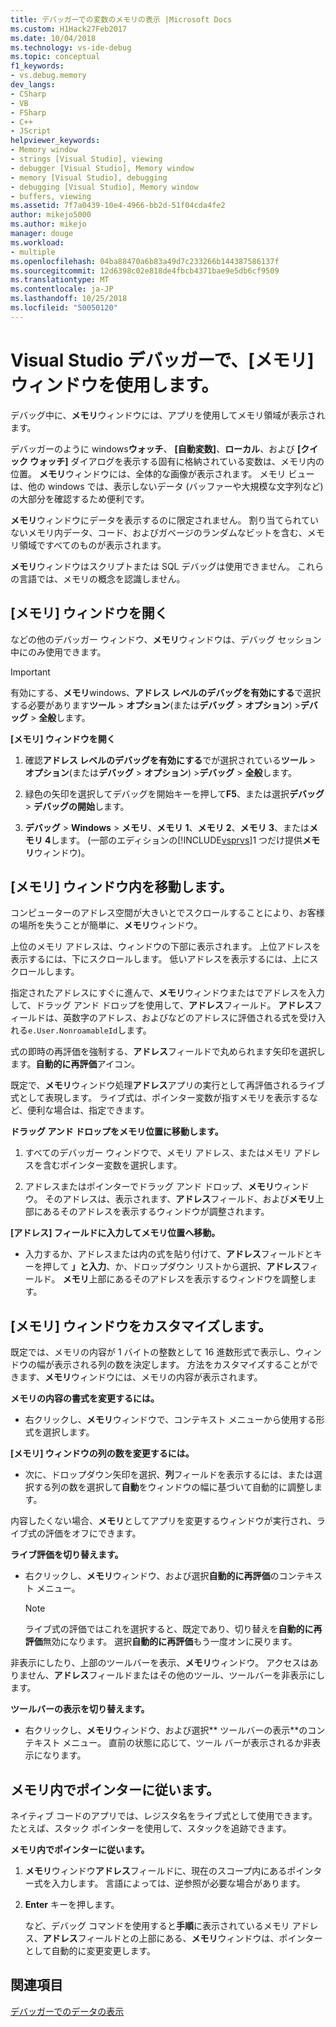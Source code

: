 ```yaml
---
title: デバッガーでの変数のメモリの表示 |Microsoft Docs
ms.custom: H1Hack27Feb2017
ms.date: 10/04/2018
ms.technology: vs-ide-debug
ms.topic: conceptual
f1_keywords:
- vs.debug.memory
dev_langs:
- CSharp
- VB
- FSharp
- C++
- JScript
helpviewer_keywords:
- Memory window
- strings [Visual Studio], viewing
- debugger [Visual Studio], Memory window
- memory [Visual Studio], debugging
- debugging [Visual Studio], Memory window
- buffers, viewing
ms.assetid: 7f7a0439-10e4-4966-bb2d-51f04cda4fe2
author: mikejo5000
ms.author: mikejo
manager: douge
ms.workload:
- multiple
ms.openlocfilehash: 04ba88470a6b83a49d7c233266b144387586137f
ms.sourcegitcommit: 12d6398c02e818de4fbcb4371bae9e5db6cf9509
ms.translationtype: MT
ms.contentlocale: ja-JP
ms.lasthandoff: 10/25/2018
ms.locfileid: "50050120"
---
```

# <a name="use-the-memory-windows-in-the-visual-studio-debugger"></a>Visual Studio デバッガーで、[メモリ] ウィンドウを使用します。

デバッグ中に、**メモリ**ウィンドウには、アプリを使用してメモリ領域が表示されます。 

デバッガーのように windows**ウォッチ**、 **[自動変数]**、**ローカル**、および **[クイック ウォッチ]** ダイアログを表示する固有に格納されている変数は、メモリ内の位置。 **メモリ**ウィンドウには、全体的な画像が表示されます。 メモリ ビューは、他の windows では、表示しないデータ (バッファーや大規模な文字列など) の大部分を確認するため便利です。 

**メモリ**ウィンドウにデータを表示するのに限定されません。 割り当てられていないメモリ内データ、コード、およびガベージのランダムなビットを含む、メモリ領域ですべてのものが表示されます。  

**メモリ**ウィンドウはスクリプトまたは SQL デバッグは使用できません。 これらの言語では、メモリの概念を認識しません。  
  
## <a name="open-a-memory-window"></a>[メモリ] ウィンドウを開く  
  
などの他のデバッガー ウィンドウ、**メモリ**ウィンドウは、デバッグ セッション中にのみ使用できます。 

>[!IMPORTANT]
>有効にする、**メモリ**windows、**アドレス レベルのデバッグを有効にする**で選択する必要があります**ツール** > **オプション**(または**デバッグ** > **オプション**) >**デバッグ** > **全般**します。 

**[メモリ] ウィンドウを開く**
  
1. 確認**アドレス レベルのデバッグを有効にする**でが選択されている**ツール** > **オプション**(または**デバッグ** > **オプション**) >**デバッグ** > **全般**します。 
   
1. 緑色の矢印を選択してデバッグを開始キーを押して**F5**、または選択**デバッグ** > **デバッグの開始**します。  
   
2. **デバッグ** > **Windows** > **メモリ**、**メモリ 1**、**メモリ 2**、**メモリ 3**、または**メモリ 4**します。 (一部のエディションの[!INCLUDE[vsprvs](../code-quality/includes/vsprvs_md.md)]1 つだけ提供**メモリ**ウィンドウ)。  

## <a name="move-around-in-the-memory-window"></a>[メモリ] ウィンドウ内を移動します。  

コンピューターのアドレス空間が大きいとでスクロールすることにより、お客様の場所を失うことが簡単に、**メモリ**ウィンドウ。 

上位のメモリ アドレスは、ウィンドウの下部に表示されます。 上位アドレスを表示するには、下にスクロールします。 低いアドレスを表示するには、上にスクロールします。  

指定されたアドレスにすぐに進んで、**メモリ**ウィンドウまたはでアドレスを入力して、ドラッグ アンド ドロップを使用して、**アドレス**フィールド。 **アドレス**フィールドは、英数字のアドレス、およびなどのアドレスに評価される式を受け入れる`e.User.NonroamableId`します。 

式の即時の再評価を強制する、**アドレス**フィールドで丸められます矢印を選択します。**自動的に再評価**アイコン。 

既定で、**メモリ**ウィンドウ処理**アドレス**アプリの実行として再評価されるライブ式として表現します。 ライブ式は、ポインター変数が指すメモリを表示するなど、便利な場合は、指定できます。  

**ドラッグ アンド ドロップをメモリ位置に移動します。**  
   
1. すべてのデバッガー ウィンドウで、メモリ アドレス、またはメモリ アドレスを含むポインター変数を選択します。  
   
2. アドレスまたはポインターでドラッグ アンド ドロップ、**メモリ**ウィンドウ。 そのアドレスは、表示されます、**アドレス**フィールド、および**メモリ**上部にあるそのアドレスを表示するウィンドウが調整されます。 
  
**[アドレス] フィールドに入力してメモリ位置へ移動。**
  
- 入力するか、アドレスまたは内の式を貼り付けて、**アドレス**フィールドとキーを押して **」と入力**、か、ドロップダウン リストから選択、**アドレス**フィールド。 **メモリ**上部にあるそのアドレスを表示するウィンドウを調整します。
  
## <a name="customize-the-memory-window"></a>[メモリ] ウィンドウをカスタマイズします。 

既定では、メモリの内容が 1 バイトの整数として 16 進数形式で表示し、ウィンドウの幅が表示される列の数を決定します。 方法をカスタマイズすることができます、**メモリ**ウィンドウには、メモリの内容が表示されます。  
  
**メモリの内容の書式を変更するには。**  
  
-  右クリックし、**メモリ**ウィンドウで、コンテキスト メニューから使用する形式を選択します。  
  
**[メモリ] ウィンドウの列の数を変更するには。**
  
- 次に、ドロップダウン矢印を選択、**列**フィールドを表示するには、または選択する列の数を選択して**自動**をウィンドウの幅に基づいて自動的に調整します。  
  
内容したくない場合、**メモリ**としてアプリを変更するウィンドウが実行され、ライブ式の評価をオフにできます。 

**ライブ評価を切り替えます。**  
  
- 右クリックし、**メモリ**ウィンドウ、および選択**自動的に再評価**のコンテキスト メニュー。 

  >[!NOTE]
  >ライブ式の評価ではこれを選択すると、既定であり、切り替えを**自動的に再評価**無効になります。 選択**自動的に再評価**もう一度オンに戻ります。 
  
非表示にしたり、上部のツールバーを表示、**メモリ**ウィンドウ。 アクセスはありません、**アドレス**フィールドまたはその他のツール、ツールバーを非表示にします。  
  
**ツールバーの表示を切り替えます。**  
  
- 右クリックし、**メモリ**ウィンドウ、および選択** ツールバーの表示**のコンテキスト メニュー。 直前の状態に応じて、ツール バーが表示されるか非表示になります。  
  
## <a name="follow-a-pointer-through-memory"></a>メモリ内でポインターに従います。  

ネイティブ コードのアプリでは、レジスタ名をライブ式として使用できます。 たとえば、スタック ポインターを使用して、スタックを追跡できます。  
  
**メモリ内でポインターに従います。**
  
1. **メモリ**ウィンドウ**アドレス**フィールドに、現在のスコープ内にあるポインター式を入力します。 言語によっては、逆参照が必要な場合があります。  
  
2. **Enter** キーを押します。  
   
   など、デバッグ コマンドを使用すると**手順**に表示されているメモリ アドレス、**アドレス**フィールドとの上部にある、**メモリ**ウィンドウは、ポインターとして自動的に変更変更します。  
  
## <a name="see-also"></a>関連項目  
 [デバッガーでのデータの表示](../debugger/viewing-data-in-the-debugger.md)